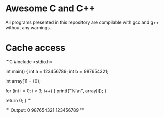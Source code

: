 # Awesome C and C++

All programs presented in this repository are compilable with gcc and g++ without any warnings.

# Cache access
'''C
#include <stdio.h>

int main() {
  int a = 123456789;
  int b = 987654321;

  int array[1] = {0};

  for (int i = 0; i < 3; i++) {
    printf("%i\n", array[i]);
  }

  return 0;
}
'''

'''
Output:
0
987654321
123456789
'''